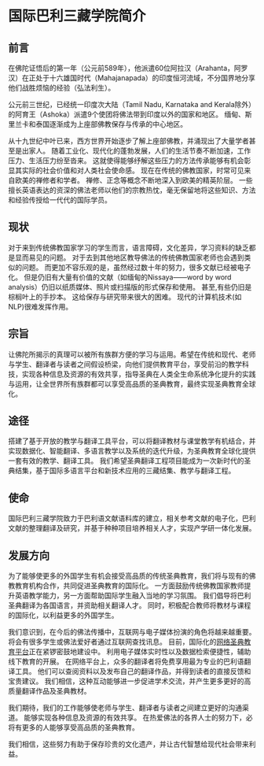 # 国际巴利三藏学院简介

## 前言

在佛陀证悟后的第一年（公元前589年），他派遣60位阿拉汉（Arahanta，阿罗汉）在正处于十六雄国时代（Mahajanapada）的印度恒河流域，不分国界地分享他们战胜烦恼的经验（弘法利生）。

公元前三世纪，已经统一印度次大陆（Tamil Nadu, Karnataka and Kerala除外）的阿育王（Ashoka）派遣9个使团将佛法带到印度以外的国家和地区。
缅甸、斯里兰卡和泰国逐渐成为上座部佛教保存与传承的中心地区。

从十九世纪中叶已来，西方世界开始逐步了解上座部佛教，并涌现出了大量学者甚至是出家人。
随着工业化、现代化的蓬勃发展，人们的生活节奏不断加速，工作压力、生活压力纷至沓来。
这就使得能够纾解这些压力的方法传承能够有机会彰显其实际的社会价值和对人类社会使命感。
现在在传统的佛教国家，时常可见来自欧美的禅修者和学者。
禅修、正念等概念不断地深入到欧美的精英阶层。
一些擅长英语表达的资深的佛法老师以他们的宗教热忱，毫无保留地将这些知识、方法和经验传授给一代代的国际学员。

## 现状

对于来到传统佛教国家学习的学生而言，语言障碍，文化差异，学习资料的缺乏都是显而易见的问题。
对于去到其他地区教导佛法的传统佛教国家老师也会遇到类似的问题。
而更加不容乐观的是，虽然经过数十年的努力，很多文献已经被电子化。
但是仍旧有大量有价值的文献（如缅甸的Nissaya——word by word analysis）仍旧以纸质媒体、照片或扫描版的形式保存和使用。
甚至,有些仍旧是棕榈叶上的手抄本。
这给保存与研究带来很大的困难。
现代的计算机技术(如NLP)很难发挥作用。

## 宗旨
让佛陀所揭示的真理可以被所有族群方便的学习与运用。希望在传统和现代、老师与学生、翻译者与读者之间假设桥梁，向他们提供教育平台，享受前沿的教学科技，实现各种信息及资源的有效共享，指导圣典在人类全生命系统净化提升的实践与运用，让全世界所有族群都可以享受高品质的圣典教育，最终实现圣典教育全球化。

## 途径
搭建了基于开放的教学与翻译工具平台，可以将翻译教材与课堂教学有机结合，并实现数据化、智能翻译、多语言教学以及系统的迭代升级，为圣典教育全球化提供一套有效的教学、翻译工具。
我们希望圣典翻译工程项目能成为一次新时代的圣典结集，基于国际多语言平台和新技术应用的三藏结集、教学与翻译工程。

## 使命
国际巴利三藏学院致力于巴利语文献语料库的建立，相关参考文献的电子化，巴利文献的整理翻译及研究，并基于种种项目培养相关人才，实现产学研一体化发展。

## 发展方向
为了能够使更多的外国学生有机会接受高品质的传统圣典教育，我们将与现有的佛教教育机构合作，共同促进圣典教育的国际化。
一方面鼓励传统佛教国家教师提升英语教学能力，另一方面帮助国际学生融入当地的学习氛围。
我们倡导将巴利圣典翻译为各国语言，并资助相关翻译人才。
同时，积极配合教师将教材与课程的国际化，以利益更多的外国学生。

我们意识到，在今后的佛法传播中，互联网与电子媒体扮演的角色将越来越重要。
将会有很多学生或佛法爱好者通过互联网查找讯息。
目前，国际化的[网络圣典教育平台](www.wikipali.org)正在紧锣密鼓地建设中。
利用电子媒体实时性以及数据检索便捷性，辅助线下教育的开展。
在网络平台上，众多的翻译者将免费享用最为专业的巴利语翻译工具。
他们可以查阅资料以及发布自己的翻译作品，并得到读者的直接反馈和宝贵建议。
我们相信，这种互动能够进一步促进学术交流，并产生更多更好的高质量翻译作品及圣典教材。

我们期待，我们的工作能够使老师与学生、翻译者与读者之间建立更好的沟通渠道。
能够实现各种信息及资源的有效共享。
在热爱佛法的各界人士的努力下，必将有更多的人能够享受高品质的圣典教育。

我们相信，这些努力有助于保存珍贵的文化遗产，并让古代智慧给现代社会带来利益。